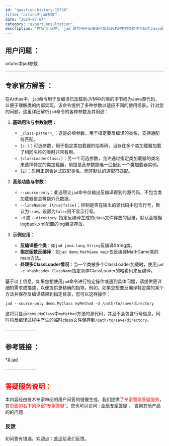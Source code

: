 ```yaml
---
id: "question-history-15736"
title: "artahs中jad参数"
date: "2024-07-04"
category: "expertConsultation"
description: "在Arthas中，`jad`命令用于反编译已加载到JVM中的类的字节码为Java源代码，以便于理解类的内部实现。该命令提供了多种参数以适应不同的使用场景。针对您的问题，这里详细解析`jad`命令的各种参数及其用途：1. **基础用法与参数说明**：   - `_class-pattern_`：这是必"
---
```


## 用户问题 ： 
 artahs中jad参数  

---------------
## 专家官方解答 ：

在Arthas中，`jad`命令用于反编译已加载到JVM中的类的字节码为Java源代码，以便于理解类的内部实现。该命令提供了多种参数以适应不同的使用场景。针对您的问题，这里详细解析`jad`命令的各种参数及其用途：

1. **基础用法与参数说明**：
   - `_class-pattern_`：这是必填参数，用于指定要反编译的类名，支持通配符匹配。
   - `[c:]`：可选参数，用于指定类加载器的哈希码，当存在多个类加载器加载了相同名称的类时非常有用。
   - `[classLoaderClass:]`：另一个可选参数，允许通过指定类加载器的类名来选择特定的类加载器，前提是此参数能唯一匹配到一个类加载器实例。
   - `[E]`：启用正则表达式匹配类名，而非默认的通配符匹配。

2. **高级功能与参数**：
   - `--source-only`：此选项让`jad`命令仅输出反编译得到的源代码，不包含类加载器信息等额外元数据。
   - `--lineNumber [true|false]`：控制是否在输出的源代码中包含行号，默认为`true`。设置为`false`则不显示行号。
   - `-d` 或 `--directory`: 指定反编译生成的class文件存放的目录，默认会根据logback.xml配置的log目录存放。

3. **示例应用**：
   - **反编译整个类**：如`jad java.lang.String`反编译String类。
   - **指定函数反编译**：如`jad demo.MathGame main`仅反编译MathGame类的main方法。
   - **处理多ClassLoader情况**：当一个类被多个ClassLoader加载时，使用`jad -c <hashcode> ClassName`指定具体ClassLoader的哈希码来反编译。

基于以上信息，如果您想使用`jad`命令进行特定操作或遇到具体问题，请提供更详细的需求或描述，以便提供更精确的指导。例如，如果您想要反编译特定类的某个方法并保存反编译结果到指定目录，您可以这样操作：

```shell
jad --source-only demo.MyClass myMethod -d /path/to/save/directory
```

这将只显示`demo.MyClass`中`myMethod`方法的源代码，并且不会包含行号信息，同时将反编译过程中产生的临时class文件保存到`/path/to/save/directory`。


<font color="#949494">---------------</font> 


## 参考链接 ：

*[# jad](https://github.com/alibaba/arthas/tree/master/site/docs/doc/jad.md)


 <font color="#949494">---------------</font> 
 


## <font color="#FF0000">答疑服务说明：</font> 

本内容经由技术专家审阅的用户问答的镜像生成，我们提供了<font color="#FF0000">专家智能答疑服务</font>，在<font color="#FF0000">页面的右下的浮窗”专家答疑“</font>。您也可以访问 : [全局专家答疑](https://answer.opensource.alibaba.com/docs/intro) 。 咨询其他产品的的问题

### 反馈
如问答有错漏，欢迎点：[差评](https://ai.nacos.io/user/feedbackByEnhancerGradePOJOID?enhancerGradePOJOId=16093)给我们反馈。
